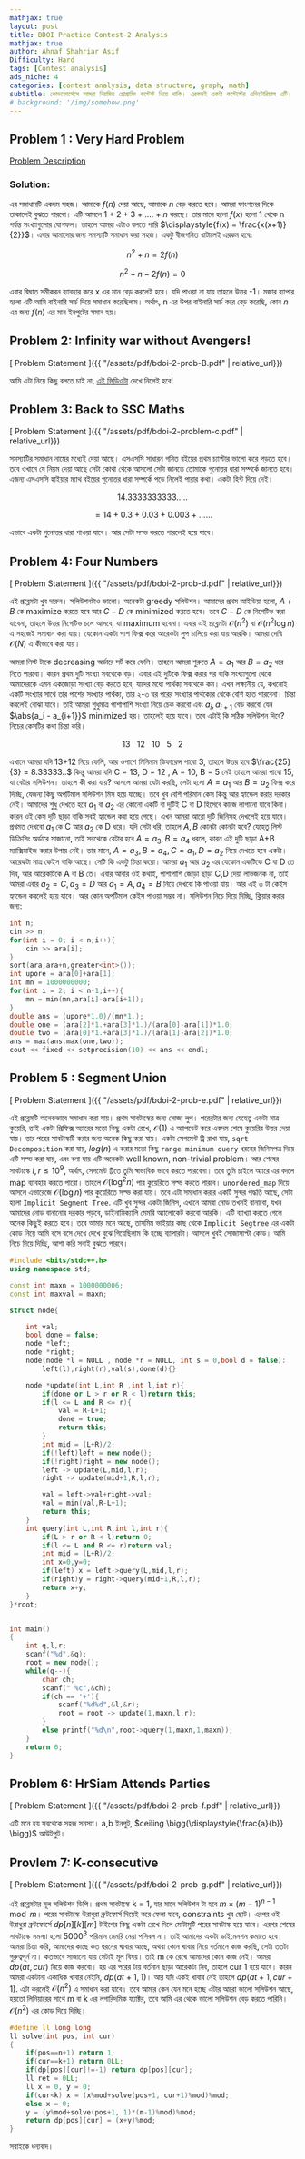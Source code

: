 ```yaml
---
mathjax: true
layout: post
title: BDOI Practice Contest-2 Analysis
mathjax: true
author: Ahnaf Shahriar Asif
Difficulty: Hard
tags: [Contest analysis]
ads_niche: 4
categories: [contest analysis, data structure, graph, math]
subtitle: কোডফোর্সেসে আমরা নিয়মিত প্রোগ্রামিং কন্টেস্ট নিয়ে থাকি। এরকমই একটা কন্টেস্টের এডিটোরিয়াল এটি। codeforces এর BDOI Practice Group থেকে কন্টেস্টি দেখে নাও। কন্টেস্টের টাইটলে "BDOI Practice Contest-2"। কন্টেস্টটি দেখে নাও। তারপর এডিটোরিয়াল দেখা শুরু করা যাক।  
# background: '/img/somehow.png'
---
```


## Problem 1 : Very Hard Problem

[Problem Description](/html-statements/Statements.html)

### Solution:

এর সমাধানটি একদম সহজ। আমাকে $f(n)$ দেয়া আছে, আমাকে $n$ বেড় করতে হবে। আমরা ফাংশনের দিকে তাকালেই বুঝতে পারবো। এটি আসলে $1+2+3+....+n$ করছে। তার মানে হলো $f(x)$ হলো 1 থেকে n পর্যন্ত সংখ্যাগুলোর যোগফল। তাহলে আমরা এটাও বলতে পারি $\displaystyle{f(x) = \frac{x(x+1)}{2}}$। এবার আমাদোর জন্য সমস্যাটি সমাধান করা সহজ। একটু বীজগনিত খাটালেই এরকম হবেঃ

$$n^2 + n = 2f(n)$$

$$n^2 + n -2f(n) = 0$$

এবার দ্বিঘাত সমীকরন ব্যাবহার করে x এর মান বেড় করলেই হবে। যদি পাওয়া না যায় তাহলে উত্তর -1। মজার ব্যাপার হলো এটি আমি বাইনারি সার্চ দিয়ে সমাধান করেছিলাম। অর্থাৎ, n এর উপর বাইনারি সার্চ করে বেড় করেছি, কোন $n$ এর জন্য $f(n)$ এর মান ইনপুটের সমান হয়।

## Problem 2: Infinity war without Avengers!

<!-- [Problem Description](https://codeforces.com/group/wUWXh1K7Gk/contest/253497/problem/B) -->

[ Problem Statement ]({{ "/assets/pdf/bdoi-2-prob-B.pdf" | relative_url}})

আমি এটা নিয়ে কিছু বলতে চাই না, [এই ভিডিওটা](https://www.youtube.com/watch?v=pwpOC1dph6U&t=4s) দেখে নিলেই হবে!

## Problem 3: Back to SSC Maths

<!-- [Problem Description](https://codeforces.com/group/wUWXh1K7Gk/contest/253497/problem/C) -->

[ Problem Statement ]({{ "/assets/pdf/bdoi-2-problem-c.pdf" | relative_url}})

সমস্যাটির সমাধান নামের মধ্যেই দেয়া আছে। এসএসসি সাধারন গনিত বইয়ের প্রথম চ্যাপ্টার ভালো করে পড়তে হবে। তবে ওখানে যে নিয়ম দেয়া আছে সেটা কোথা থেকে আসলো সেটা জানতে তোমাকে গুনোত্তর ধারা সম্পর্কে জানতে হবে। এজন্য এসএসসি হাইয়ার ম্যাথ বইয়ের গুনোত্তর ধারা সম্পর্কে পড়ে নিলেই পারার কথা। একটা হিন্ট দিয়ে দেই।

$$14.3333333333.....$$

$$= 14+0.3+0.03+0.003+......$$

এভাবে একটা গুনোত্তর ধারা পাওয়া যাবে। আর সেটা সল্ভ করতে পারলেই হয়ে যাবে।

## Problem 4: Four Numbers

<!-- [Problem Description](https://codeforces.com/group/wUWXh1K7Gk/contest/253497/problem/D) -->

[ Problem Statement ]({{ "/assets/pdf/bdoi-2-prob-d.pdf" | relative_url}})

এই প্রব্লেমটা খুব দারুন। সলিউশনটাও ভালো। অনেকটা greedy সলিউশন। আমাদের প্রথম আইডিয়া হলো, $A+B$ কে maximize করতে হবে আর $C-D$ কে minimized করতে হবে। তবে $C-D$ কে নিগেটিভ করা যাবেনা, তাহলে উত্তর নিগেটিভ চলে আসবে, যা maximum হবেনা। এবার এই প্রব্লেমটা $\mathcal O(n^2)$ বা $\mathcal O(n^2  \log n)$ এ সহজেই সমাধান করা যায়। যেকোন একটা পাশ ফিক্স করে আরেকটা লুপ চালিয়ে করা যায় আরকি। আমরা দেখি $\mathcal O(N)$ এ কীভাবে করা যায়।

আমরা লিস্ট টাকে decreasing অর্ডারে সর্ট করে ফেলি। তাহলে আমরা শুরুতে $A = a_1$ আর $B = a_2$ ধরে নিতে পারবো। কারন প্রথম দুটি সংখ্যা সবথেকে বড়। এবার এই দুটিকে ফিক্স করার পর বাকি সংখ্যাগুলো থেকে আমাদেরকে এমন একজোড়া সংখ্যা বেড় করতে হবে, যাদের মধ্যে পার্থক্য সবথেকে কম। এখন লক্ষ্যনীয় যে, কখনোই একটি সংখ্যার সাথে তার পাশের সংখ্যার পার্থক্য, তার ২-৩ ঘর পরের সংখ্যার পার্থক্যের থেকে বেশি হতে পারবেনা। চিন্তা করলেই বোঝা যাবে। তাই আমরা শুধুমাত্র পাশাপাশি সংখ্যা নিয়ে চেক করবো এবং $a_i,a_{i+1}$ বেড় করবো যেন $\abs{a_i - a_{i+1}}$ minimized হয়। তাহলেই হয়ে যাবে। তবে এটাই কি সঠিক সলিউশন দিবে? নিচের কেসটির কথা চিন্তা করি।

$$13 \ \ \ 12 \ \ \ 10 \ \ \ 5 \ \ \ 2$$

এখানে আমরা যদি 13+12 নিয়ে ফেলি, আর ওপাশে মিনিমাম ডিফারেন্স পাবো 3, তাহলে উত্তর হবে $\frac{25}{3} = 8.33333..$ কিন্তু আমরা যদি C = 13, D = 12 , A = 10, B = 5 নেই তাহলে আমরা পাবো 15, যা বেটার সলিউশন। তাহলে কী করা যায়? আসলে আমরা যেটা করছি, সেটা হলো $A = a_1$ আর $B = a_2$ ফিক্স করে দিচ্ছি, যেজন্য কিছু অপটিমাল সলিউশন মিস হয়ে যাচ্ছে। তবে খুব বেশি পরিমান কেস কিন্তু আর হ্যান্ডেল করার দরকার নেই। আমাদের শুধু দেখতে হবে $a_1$ বা $a_2$ এর কোনো একটি বা দুটিই C বা D হিসেবে কাজে লাগানো যাবে কিনা। কারন ওই কেস দুটি ছাড়া বাকি সবই হ্যান্ডেল করা হয়ে গেছে। এখন আমরা আরো দুটি জিনিসহ দেখলেই হয়ে যাবে। প্রথমত দেখবো $a_1$ কে C আর $a_2$ কে D ধরে। যদি সেটা ধরি, তাহলে $A,B$ কোনটা কোনটা হবে? যেহেতু লিস্ট ডিক্রিসিং অর্ডারে সাজানো, তাই সবথেকে বেটার হবে $A = a_3, B = a_4$ ধরলে, কারন এই দুটি ছাড়া A+B ম্যাক্সিমাইজ করার উপায় নেই। তার মানে, $A = a_3 , B = a_4 , C = a_1 , D = a_2$ নিয়ে দেখতে হবে একটা। আরেকটা মাত্র কেইস বাকি আছে। সেটি কি একটু চিন্তা করো। আমরা $a_1$ আর $a_2$ এর যেকোন একটিকে C বা D তে দিব, আর আরেকটিকে A বা B তে। এবার আবার ওই কথাই, পাশাপাশি জোড়া ছাড়া C,D দেয়া লাভজনক না, তাই আমরা এবার $a_2 = C ,  a_3 = D$ আর $a_1 = A , a_4 = B$ নিয়ে দেখবো কি পাওয়া যায়। আর এই ৩ টা কেইস হ্যান্ডেল করলেই হয়ে যাবে। আর কোন অপটিমাল কেইস পাওয়া সম্ভব না। সলিউশন নিচে দিয়ে দিচ্ছি, ক্লিয়ার করার জন্য:

```c++
int n;
cin >> n;
for(int i = 0; i < n;i++){
    cin >> ara[i];
}
sort(ara,ara+n,greater<int>());
int upore = ara[0]+ara[1];
int mn = 1000000000;
for(int i = 2; i < n-1;i++){
    mn = min(mn,ara[i]-ara[i+1]);
}
double ans = (upore*1.0)/(mn*1.);
double one = (ara[2]*1.+ara[3]*1.)/(ara[0]-ara[1])*1.0;
double two = (ara[0]*1.+ara[3]*1.)/(ara[1]-ara[2])*1.0;
ans = max(ans,max(one,two));
cout << fixed << setprecision(10) << ans << endl;
```

## Problem 5 : Segment Union

<!-- [Problem Description](...)
 -->

[ Problem Statement ]({{ "/assets/pdf/bdoi-2-prob-e.pdf" | relative_url}})

এই প্রব্লেমটি অনেকভাবে সমাধান করা যায়। প্রথম সাবটাস্কের জন্য সোজা লুপ। পরেরটার জন্য যেহেতু একটা মাত্র কুয়েরি, তাই একটা প্রিফিক্স অ্যারের মতো কিছু একটা রেখে, $\mathcal O(1)$ এ আাপডেট করে একদম শেষে কুয়েরির উত্তর দেয়া যায়। তার পরের সাবটাস্কটি করার জন্য অনেক কিছু করা যায়। একটা সেগমেন্ট ট্রি রাখা যায়, `sqrt Decomposition` করা যায়, $log(n)$ এ করার মতো কিছু `range minimum query` ধরনের জিনিসপত্র দিয়ে এটি সল্ভ করা যায়, এবং বলা যায় এটি অনেকটা well known, non-trivial problem। আর শেষের সাবটাস্কে $l,r \leq 10^9$, অর্থাৎ, সেগমেন্ট ট্রিতে তুমি স্বাভাবিক ভাবে করতে পারবেনা। তবে তুমি চাইলে অ্যারে এর বদলে map ব্যাবহার করতে পারো। তাহলে $\mathcal O(\log^2 n)$ পার কুয়েরিতে সল্ভ করতে পারবে। `unordered_map` দিয়ে আসলে এভারেজে $\mathcal O(\log n)$ পার কুয়েরিতে সল্ভ করা যায়। তবে এটা সমাধান করার একটি সুন্দর পদ্ধতি আছে, সেটা হলো `Implicit Segment Tree`. এটি খুব সুন্দর একটা জিনিস, এখানে আমরা নোড তখনই বানাবো, যখন আমাদের নোড বানানোর দরকার পড়বে, ডাইনামিক্যালি মেমরি অ্যালোকেট করবো আরকি। এটি ব্যাখ্যা করতে গেলে অনেক কিছুই করতে হবে। তবে আমার মনে আছে, তাসমিম ভাইয়ার কাছ থেকে `Implicit Segtree` এর একটা কোড নিয়ে আমি বসে বসে দেখে দেখে বুঝে গিয়েছিলাম কি হচ্ছে ব্যাপারটা। আসলে খুবই সোজাসাপ্টা কোড। আমি নিচে দিয়ে দিচ্ছি, আশা করি সবাই বুঝতে পারবে।

```c++
#include <bits/stdc++.h>
using namespace std;

const int maxn = 1000000006;
const int maxval = maxn;

struct node{

	int val;
	bool done = false;
	node *left;
	node *right;
	node(node *l = NULL , node *r = NULL, int s = 0,bool d = false):
		left(l),right(r),val(s),done(d){}

	node *update(int L,int R ,int l,int r){
		if(done or L > r or R < l)return this;
		if(l <= L and R <= r){
			val = R-L+1;
			done = true;
			return this;
		}
		int mid = (L+R)/2;
		if(!left)left = new node();
		if(!right)right = new node();
		left -> update(L,mid,l,r);
		right -> update(mid+1,R,l,r);

		val = left->val+right->val;
		val = min(val,R-L+1);
		return this;
	}
	int query(int L,int R,int l,int r){
		if(L > r or R < l)return 0;
		if(l <= L and R <= r)return val;
		int mid = (L+R)/2;
		int x=0,y=0;
		if(left) x = left->query(L,mid,l,r);
		if(right)y = right->query(mid+1,R,l,r);
		return x+y;
	}
}*root;


int main()
{
	int q,l,r;
	scanf("%d",&q);
	root = new node();
	while(q--){
		char ch;
		scanf(" %c",&ch);
		if(ch == '+'){
			scanf("%d%d",&l,&r);
			root = root -> update(1,maxn,l,r);
		}
		else printf("%d\n",root->query(1,maxn,1,maxn));
	}
	return 0;
}
```

## Problem 6: HrSiam Attends Parties

[ Problem Statement ]({{ "/assets/pdf/bdoi-2-prob-f.pdf" | relative_url}})

এটি মনে হয় সবথেকে সহজ সমস্যা। a,b ইনপুট, $ceiling \bigg(\displaystyle{\frac{a}{b}} \bigg)$ আউটপুট।

## Provlem 7: K-consecutive

[ Problem Statement ]({{ "/assets/pdf/bdoi-2-prob-g.pdf" | relative_url}})

এই প্রব্লেমটার মূল সলিউশন ডিপি। প্রথম সাবটাস্কে k = 1, যার মানে সলিউশন টা হবে $m \times (m-1)^{n-1} \mod m$। পরের সাবটাস্কে উরাধুরা ব্রুটফোর্স দিয়েই করে ফেলা যাবে, constraints খুব ছোট। এরপর ওই উরাধুরা ব্রুটফোর্সে $dp[ n ] [ k ] [m ]$ টাইপের কিছু একটা রেখে দিলে মোটামুটি পরের সাবটাস্ক হয়ে যাবে। এরপর শেষের সাবটাস্কে সমস্যা হলো $5000^3$ পরিমান মেমরি নেয়া পসিবল না। তাই আমাদের একটা ডাইমেনশন কমাতে হবে। আমরা চিন্তা করি, আমাদের কাছে কত ধরনের খাবার আছে, অথবা কোন খাবার নিয়ে বর্তমানে কাজ করছি, সেটা ততটা গুরুত্বপূর্ন না। কতভাবে সাজানো যায় সেটাই মূল বিষয়। তাই m কে রেখে আমাদের কোন কাজ নেই। আমরা $dp(at,cur)$ নিয়ে কাজ করবো। হয় এর পরের টায় বর্তমান ছাড়া আরেকটা নিব, তাহলে cur 1 হয়ে যাবে। কারন আমরা একটানা একাধিক খাবার নেইনি, $dp(at+1,1)$। আর যদি একই খাবার নেই তাহলে $dp(at+1,cur+1)$. এটা করলেই $\mathcal O(n^2)$ এ সমাধান করা যাবে। তবে আমার কেন যেন মনে হচ্ছে এটার আরো ভালো সলিউশন আছে, হয়তো লিনিয়ারের সাথে m বা k এর লগারিদমিক ফ্যাক্টর, তবে আমি এর থেকে ভালো সলিউশন বেড় করতে পারিনি। $\mathcal O(n^2)$ এর কোড দিয়ে দিচ্ছি।

```c++
#define ll long long
ll solve(int pos, int cur)
{
    if(pos==n+1) return 1;
    if(cur==k+1) return 0LL;
    if(dp[pos][cur]!=-1) return dp[pos][cur];
    ll ret = 0LL;
    ll x = 0, y = 0;
    if(cur<k) x = (x%mod+solve(pos+1, cur+1)%mod)%mod;
    else x = 0;
    y = (y%mod+solve(pos+1, 1)*(m-1)%mod)%mod;
    return dp[pos][cur] = (x+y)%mod;
}
```

সবাইকে ধন্যবাদ।
